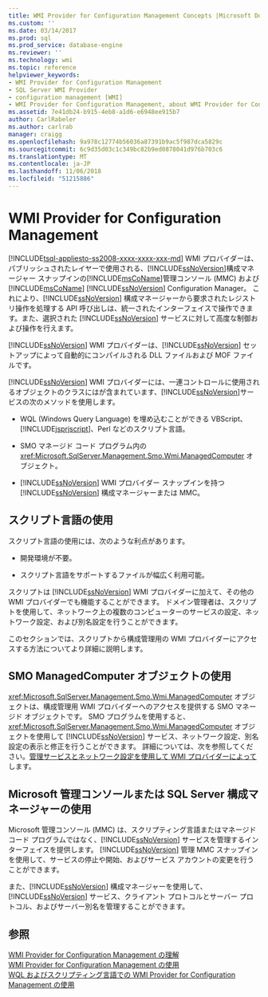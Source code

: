 ```yaml
---
title: WMI Provider for Configuration Management Concepts |Microsoft Docs
ms.custom: ''
ms.date: 03/14/2017
ms.prod: sql
ms.prod_service: database-engine
ms.reviewer: ''
ms.technology: wmi
ms.topic: reference
helpviewer_keywords:
- WMI Provider for Configuration Management
- SQL Server WMI Provider
- configuration management [WMI]
- WMI Provider for Configuration Management, about WMI Provider for Configuration Management
ms.assetid: 7e41db24-b915-4eb8-a1d6-e6948ee915b7
author: CarlRabeler
ms.author: carlrab
manager: craigg
ms.openlocfilehash: 9a978c12774b56036a87391b9ac5f987dca5829c
ms.sourcegitcommit: 6c9d35d03c1c349bc82b9ed0878041d976b703c6
ms.translationtype: MT
ms.contentlocale: ja-JP
ms.lasthandoff: 11/06/2018
ms.locfileid: "51215886"
---
```

# <a name="wmi-provider-for-configuration-management"></a>WMI Provider for Configuration Management
[!INCLUDE[tsql-appliesto-ss2008-xxxx-xxxx-xxx-md](../../includes/tsql-appliesto-ss2008-xxxx-xxxx-xxx-md.md)]
  WMI プロバイダーは、パブリッシュされたレイヤーで使用される、[!INCLUDE[ssNoVersion](../../includes/ssnoversion-md.md)]構成マネージャー スナップインの[!INCLUDE[msCoName](../../includes/msconame-md.md)]管理コンソール (MMC) および[!INCLUDE[msCoName](../../includes/msconame-md.md)] [!INCLUDE[ssNoVersion](../../includes/ssnoversion-md.md)] Configuration Manager。 これにより、[!INCLUDE[ssNoVersion](../../includes/ssnoversion-md.md)] 構成マネージャーから要求されたレジストリ操作を処理する API 呼び出しは、統一されたインターフェイスで操作できます。また、選択された [!INCLUDE[ssNoVersion](../../includes/ssnoversion-md.md)] サービスに対して高度な制御および操作を行えます。  
  
 [!INCLUDE[ssNoVersion](../../includes/ssnoversion-md.md)] WMI プロバイダーは、[!INCLUDE[ssNoVersion](../../includes/ssnoversion-md.md)] セットアップによって自動的にコンパイルされる DLL ファイルおよび MOF ファイルです。  
  
 [!INCLUDE[ssNoVersion](../../includes/ssnoversion-md.md)] WMI プロバイダーには、一連コントロールに使用されるオブジェクトのクラスにはが含まれています、[!INCLUDE[ssNoVersion](../../includes/ssnoversion-md.md)]サービスの次のメソッドを使用します。  
  
-   WQL (Windows Query Language) を埋め込むことができる VBScript、[!INCLUDE[jsprjscript](../../includes/jsprjscript-md.md)]、Perl などのスクリプト言語。  
  
-   SMO マネージド コード プログラム内の <xref:Microsoft.SqlServer.Management.Smo.Wmi.ManagedComputer> オブジェクト。  
  
-   [!INCLUDE[ssNoVersion](../../includes/ssnoversion-md.md)] WMI プロバイダー スナップインを持つ [!INCLUDE[ssNoVersion](../../includes/ssnoversion-md.md)] 構成マネージャーまたは MMC。  
  
## <a name="using-a-script-language"></a>スクリプト言語の使用  
 スクリプト言語の使用には、次のような利点があります。  
  
-   開発環境が不要。  
  
-   スクリプト言語をサポートするファイルが幅広く利用可能。  
  
 スクリプトは [!INCLUDE[ssNoVersion](../../includes/ssnoversion-md.md)] WMI プロバイダーに加えて、その他の WMI プロバイダーでも機能することができます。 ドメイン管理者は、スクリプトを使用して、ネットワーク上の複数のコンピューターのサービスの設定、ネットワーク設定、および別名設定を行うことができます。  
  
 このセクションでは、スクリプトから構成管理用の WMI プロバイダーにアクセスする方法についてより詳細に説明します。  
  
## <a name="using-the-smo-managedcomputer-object"></a>SMO ManagedComputer オブジェクトの使用  
 <xref:Microsoft.SqlServer.Management.Smo.Wmi.ManagedComputer> オブジェクトは、構成管理用 WMI プロバイダーへのアクセスを提供する SMO マネージド オブジェクトです。 SMO プログラムを使用すると、<xref:Microsoft.SqlServer.Management.Smo.Wmi.ManagedComputer> オブジェクトを使用して [!INCLUDE[ssNoVersion](../../includes/ssnoversion-md.md)] サービス、ネットワーク設定、別名設定の表示と修正を行うことができます。 詳細については、次を参照してください。[管理サービスとネットワーク設定を使用して WMI プロバイダーによって](../../relational-databases/server-management-objects-smo/tasks/managing-services-and-network-settings-by-using-wmi-provider.md)します。  
  
## <a name="using-the-microsoft-management-console-or-sql-server-configuration-manager"></a>Microsoft 管理コンソールまたは SQL Server 構成マネージャーの使用  
 Microsoft 管理コンソール (MMC) は、スクリプティング言語またはマネージド コード プログラムではなく、[!INCLUDE[ssNoVersion](../../includes/ssnoversion-md.md)] サービスを管理するインターフェイスを提供します。 [!INCLUDE[ssNoVersion](../../includes/ssnoversion-md.md)] 管理 MMC スナップインを使用して、サービスの停止や開始、およびサービス アカウントの変更を行うことができます。  
  
 また、[!INCLUDE[ssNoVersion](../../includes/ssnoversion-md.md)] 構成マネージャーを使用して、[!INCLUDE[ssNoVersion](../../includes/ssnoversion-md.md)] サービス、クライアント プロトコルとサーバー プロトコル、およびサーバー別名を管理することができます。  
  
## <a name="see-also"></a>参照  
 [WMI Provider for Configuration Management の理解](../../relational-databases/wmi-provider-configuration/understanding-the-wmi-provider-for-configuration-management.md)   
 [WMI Provider for Configuration Management の使用](../../relational-databases/wmi-provider-configuration/working-with-the-wmi-provider-for-configuration-management.md)   
 [WQL およびスクリプティング言語での WMI Provider for Configuration Management の使用](../../relational-databases/wmi-provider-configuration/using-wql-and-scripting-languages-with-the-wmi-provider.md)  
  
  
